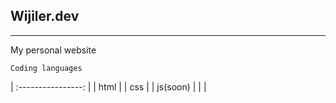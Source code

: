 ## Wijiler.dev
---------------
My personal website

    Coding languages
|  :----------------: |
|  html               |
|  css                |
|  js(soon)           |
|                     | 